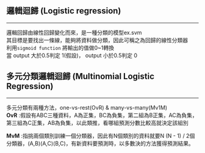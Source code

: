 ## 邏輯迴歸 (Logistic regression)<br>
---
邏輯回歸由線性回歸變化而來，是一種分類的模型ex.svm<br>
其目標是要找出一條線，能夠將資料做分類，因此可稱之為回歸的線性分類器<br>
利用`sigmoid function` 將輸出的值做0~1轉換<br>
當 output 大於0.5判定 1(假設)， output 小於0.5判定 0<br>

## 多元分類邏輯迴歸 (Multinomial Logistic Regression)<br>
---
多元分類有兩種方法，one-vs-rest(OvR) & many-vs-many(Mv1M)<br>
**OvR** :假設有ABC三種資料，A為正集，BC為負集，第二組為B正集，AC為負集，第三組為C正集，AB為負集，以此類推，看哪組預測分數比較高就決定該組別<br>

**MvM** :指挑兩個類別訓練一個分類器，因此有N個類別的資料就要N (N - 1) / 2個分類器，(A,B)(A,C)(B,C)，有新資料要預測時，以多數決的方法獲得預測結果。
